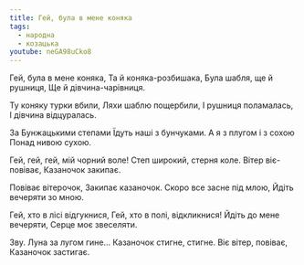 ```yaml
---
title: Гей, була в мене коняка
tags:
  - народна
  - козацька
youtube: neGA98uCko8
---
```

Гей, була в мене коняка,
Та й коняка-розбишака,
Була шабля, ще й рушниця,
Ще й дівчина-чарівниця.

Ту коняку турки вбили,
Ляхи шаблю пощербили,
І рушниця поламалась,
І дівчина відцуралась.

За Бунжацькими степами
Їдуть наші з бунчуками.
А я з плугом і з сохою
Понад нивою сухою.

Гей, гей, гей, мій чорний воле!
Степ широкий, стерня коле.
Вітер віє-повіває,
Казаночок закипає.

Повіває вітерочок,
Закипає казаночок.
Скоро все засне під млою,
Йдіть вечеряти зо мною.

Гей, хто в лісі відгукнися,
Гей, хто в полі, відкликнися!
Йдіть до мене вечеряти,
Серце моє звеселяти.

Зву. Луна за лугом гине...
Казаночок стигне, стигне.
Віє вітер, повіває,
Казаночок застигає.
